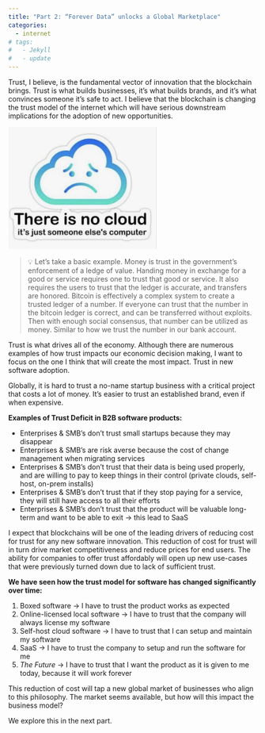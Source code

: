 ```yaml
---
title: "Part 2: “Forever Data” unlocks a Global Marketplace"
categories:
  - internet
# tags:
#   - Jekyll
#   - update
---
```


Trust, I believe, is the fundamental vector of innovation that the blockchain brings. Trust is what builds businesses, it’s what builds brands, and it’s what convinces someone it’s safe to act. I believe that the blockchain is changing the trust model of the internet which will have serious downstream implications for the adoption of new opportunities. 

<img src="/assets/images/web3/web3_2.png" width="300"/>

> 
> 💡 Let’s take a basic example. Money is trust in the government’s enforcement of a ledge of value. Handing money in exchange for a good or service requires one to trust that good or service. It also requires the users to trust that the ledger is accurate, and transfers are honored. Bitcoin is effectively a complex system to create a trusted ledger of a number. If everyone can trust that the number in the bitcoin ledger is correct, and can be transferred without exploits. Then with enough social consensus, that number can be utilized as money. Similar to how we trust the number in our bank account.
> 

Trust is what drives all of the economy. Although there are numerous examples of how trust impacts our economic decision making, I want to focus on the one I think that will create the most impact. Trust in new software adoption.

Globally, it is hard to trust a no-name startup business with a critical project that costs a lot of money. It’s easier to trust an established brand, even if when expensive. 

**Examples of Trust Deficit in B2B software products:**

- Enterprises & SMB’s don’t trust small startups because they may disappear
- Enterprises & SMB’s are risk averse because the cost of change management when migrating services
- Enterprises & SMB’s don’t trust that their data is being used properly, and are willing to pay to keep things in their control (private clouds, self-host, on-prem installs)
- Enterprises & SMB’s don’t trust that if they stop paying for a service, they will still have access to all their efforts
- Enterprises & SMB’s don’t trust that the product will be valuable long-term and want to be able to exit → this lead to SaaS

I expect that blockchains will be one of the leading drivers of reducing cost for trust for any new software innovation. This reduction of cost for trust will in turn drive market competitiveness and reduce prices for end users. The ability for companies to offer trust affordably will open up new use-cases that were previously turned down due to lack of sufficient trust. 

**We have seen how the trust model for software has changed significantly over time:**

1. Boxed software → I have to trust the product works as expected
2. Online-licensed local software → I have to trust that the company will always license my software
3. Self-host cloud software → I have to trust that I can setup and maintain my software
4. SaaS → I have to trust the company to setup and run the software for me
5. *The Future* → I have to trust that I want the product as it is given to me today, because it will work forever

This reduction of cost will tap a new global market of businesses who align to this philosophy. The market seems available, but how will this impact the business model?

We explore this in the next part.